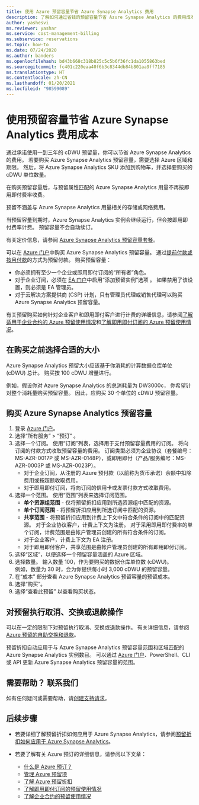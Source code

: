 ```yaml
---
title: 使用 Azure 预留容量节省 Azure Synapse Analytics 费用
description: 了解如何通过省钱的预留容量节省 Azure Synapse Analytics 的费用成本。
author: yashesvi
ms.reviewer: yashar
ms.service: cost-management-billing
ms.subservice: reservations
ms.topic: how-to
ms.date: 07/24/2020
ms.author: banders
ms.openlocfilehash: bd43b668c318b825c5c5b6f36fc1da1055863bed
ms.sourcegitcommit: fc401c220eaa40f6b3c8344db84b801aa9ff7185
ms.translationtype: HT
ms.contentlocale: zh-CN
ms.lasthandoff: 01/20/2021
ms.locfileid: "98599089"
---
```

# <a name="save-costs-for-azure-synapse-analytics-charges-with-reserved-capacity"></a>使用预留容量节省 Azure Synapse Analytics 费用成本

通过承诺使用一到三年的 cDWU 预留量，你可以节省 Azure Synapse Analytics 的费用。 若要购买 Azure Synapse Analytics 预留容量，需要选择 Azure 区域和期限。 然后，将 Azure Synapse Analytics SKU 添加到购物车，并选择要购买的 cDWU 单位数量。

在购买预留容量后，与预留属性匹配的 Azure Synapse Analytics 用量不再按即用即付费率收费。

预留不涵盖与 Azure Synapse Analytics 用量相关的存储或网络费用。

当预留容量到期时，Azure Synapse Analytics 实例会继续运行，但会按即用即付费率计费。 预留容量不会自动续订。

有关定价信息，请参阅 [Azure Synapse Analytics 预留容量套餐](https://azure.microsoft.com/pricing/details/synapse-analytics/)。

可以在 [Azure 门户](https://portal.azure.com/#blade/Microsoft_Azure_Reservations/ReservationsBrowseBlade)中购买 Azure Synapse Analytics 预留容量。 通过[提前付款或按月付款](./prepare-buy-reservation.md)的方式为预留付款。 购买预留容量：

- 你必须拥有至少一个企业或即用即付订阅的“所有者”角色。
- 对于企业订阅，必须在 [EA 门户](https://ea.azure.com/)中启用“添加预留实例”选项  。 如果禁用了该设置，则必须是 EA 管理员。
- 对于云解决方案提供商 (CSP) 计划，只有管理员代理或销售代理可以购买 Azure Synapse Analytics 预留容量。

有关预留购买如何针对企业客户和即用即付客户进行计费的详细信息，请参阅[了解适用于企业合约的 Azure 预留使用情况](understand-reserved-instance-usage-ea.md)和[了解即用即付订阅的 Azure 预留使用情况](understand-reserved-instance-usage.md)。

## <a name="choose-the-right-size-before-purchase"></a>在购买之前选择合适的大小

Azure Synapse Analytics 预留大小应该基于你消耗的计算数据仓库单位 (cDWU) 总计。 购买按 100 cDWU 增量进行。

例如，假设你对 Azure Synapse Analytics 的总消耗量为 DW3000c， 你希望针对整个消耗量购买预留容量。 因此，应购买 30 个单位的 cDWU 预留容量。

## <a name="buy-azure-synapse-analytics-reserved-capacity"></a>购买 Azure Synapse Analytics 预留容量

1. 登录 [Azure 门户](https://portal.azure.com/)。
2. 选择“所有服务”   > “预订”  。
3. 选择一个订阅。 使用“订阅”列表，选择用于支付预留容量费用的订阅。 将向订阅的付款方式收取预留容量的费用。 订阅类型必须为企业协议（套餐编号：MS-AZR-0017P 或 MS-AZR-0148P），或即用即付（产品/服务编号：MS-AZR-0003P 或 MS-AZR-0023P）。
   - 对于企业订阅，从注册的 Azure 预付款（以前称为货币承诺）余额中扣除费用或按超额收取费用。
   - 对于即用即付订阅，将向订阅的信用卡或发票付款方式收取费用。
4. 选择一个范围。 使用“范围”列表来选择订阅范围。
   - **单个资源组范围** - 仅将预留折扣应用到所选资源组中匹配的资源。
   - **单个订阅范围** - 将预留折扣应用到所选订阅中匹配的资源。
   - **共享范围** - 将预留折扣应用到计费上下文中符合条件的订阅中的匹配资源。 对于企业协议客户，计费上下文为注册。 对于采用即用即付费率的单个订阅，计费范围是由帐户管理员创建的所有符合条件的订阅。
   - 对于企业客户，计费上下文为 EA 注册。
   - 对于即用即付客户，共享范围是由帐户管理员创建的所有即用即付订阅。
5. 选择“区域”，以便选择一个预留容量涵盖的 Azure 区域。
6. 选择数量。 输入数量 100，作为要购买的数据仓库单位数 (cDWU)。    
   例如，数量为 30 时，会为你提供每小时 3,000 cDWU 的预留容量。
7. 在“成本”  部分查看 Azure Synapse Analytics 预留容量的预留成本。
8. 选择“购买”。 
9. 选择“查看此预留”  以查看购买状态。

## <a name="cancel-exchange-or-refund-reservations"></a>对预留执行取消、交换或退款操作

可以在一定的限制下对预留执行取消、交换或退款操作。 有关详细信息，请参阅 [Azure 预留的自助交换和退款](exchange-and-refund-azure-reservations.md)。

预留折扣自动应用于与 Azure Synapse Analytics 预留容量范围和区域匹配的 Azure Synapse Analytics 实例数目。 可以通过 [Azure 门户](https://portal.azure.com/)、PowerShell、CLI 或 API 更新 Azure Synapse Analytics 预留容量的范围。

## <a name="need-help-contact-us"></a>需要帮助？ 联系我们

如有任何疑问或需要帮助，请[创建支持请求](https://portal.azure.com/)。

## <a name="next-steps"></a>后续步骤

- 若要详细了解预留折扣如何应用于 Azure Synapse Analytics，请参阅[预留折扣如何应用于 Azure Synapse Analytics](prepay-sql-data-warehouse-charges.md)。

- 若要了解有关 Azure 预订的详细信息，请参阅以下文章：
  - [什么是 Azure 预订？](save-compute-costs-reservations.md)
  - [管理 Azure 预留项](manage-reserved-vm-instance.md)
  - [了解 Azure 预留折扣](understand-reservation-charges.md)
  - [了解即用即付订阅的预留使用情况](understand-reserved-instance-usage.md)
  - [了解企业合约的预留使用情况](understand-reserved-instance-usage-ea.md)